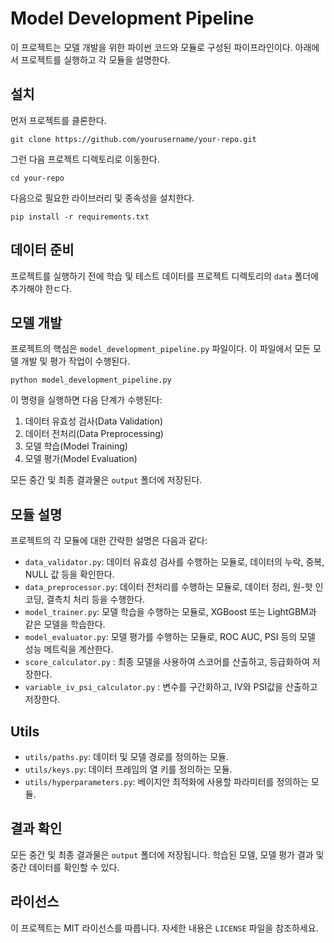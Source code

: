 
# Model Development Pipeline

이 프로젝트는 모델 개발을 위한 파이썬 코드와 모듈로 구성된 파이프라인이다. 아래에서 프로젝트를 실행하고 각 모듈을 설명한다.

## 설치

먼저 프로젝트를 클론한다.

```
git clone https://github.com/yourusername/your-repo.git
```

그런 다음 프로젝트 디렉토리로 이동한다.

```
cd your-repo
```

다음으로 필요한 라이브러리 및 종속성을 설치한다.

```
pip install -r requirements.txt
```

## 데이터 준비

프로젝트를 실행하기 전에 학습 및 테스트 데이터를 프로젝트 디렉토리의 `data` 폴더에 추가해야 한ㄷ다.

## 모델 개발

프로젝트의 핵심은 `model_development_pipeline.py` 파일이다. 이 파일에서 모든 모델 개발 및 평가 작업이 수행된다.

```
python model_development_pipeline.py
```

이 명령을 실행하면 다음 단계가 수행된다:

1. 데이터 유효성 검사(Data Validation)
2. 데이터 전처리(Data Preprocessing)
3. 모델 학습(Model Training)
4. 모델 평가(Model Evaluation)

모든 중간 및 최종 결과물은 `output` 폴더에 저장된다.

## 모듈 설명

프로젝트의 각 모듈에 대한 간략한 설명은 다음과 같다:

- `data_validator.py`: 데이터 유효성 검사를 수행하는 모듈로, 데이터의 누락, 중복, NULL 값 등을 확인한다.
- `data_preprocessor.py`: 데이터 전처리를 수행하는 모듈로, 데이터 정리, 원-핫 인코딩, 결측치 처리 등을 수행한다.
- `model_trainer.py`: 모델 학습을 수행하는 모듈로, XGBoost 또는 LightGBM과 같은 모델을 학습한다.
- `model_evaluator.py`: 모델 평가를 수행하는 모듈로, ROC AUC, PSI 등의 모델 성능 메트릭을 계산한다.
- `score_calculator.py` : 최종 모델을 사용하여 스코어를 산출하고, 등급화하여 저장한다.
- `variable_iv_psi_calculator.py` : 변수를 구간화하고, IV와 PSI값을 산출하고 저장한다.

## Utils
- `utils/paths.py`: 데이터 및 모델 경로를 정의하는 모듈.
- `utils/keys.py`: 데이터 프레임의 열 키를 정의하는 모듈.
- `utils/hyperparameters.py`: 베이지안 최적화에 사용할 파라미터를 정의하는 모듈.

## 결과 확인

모든 중간 및 최종 결과물은 `output` 폴더에 저장됩니다. 학습된 모델, 모델 평가 결과 및 중간 데이터를 확인할 수 있다.

## 라이선스

이 프로젝트는 MIT 라이선스를 따릅니다. 자세한 내용은 `LICENSE` 파일을 참조하세요.

